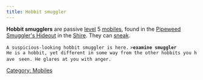 ```yaml
---
title: Hobbit smuggler
---
```


**Hobbit smugglers** are passive [level](level "wikilink") 5
[mobiles](mobile "wikilink"), found in the [Pipeweed Smuggler's
Hideout](Pipeweed_Smuggler's_Hideout "wikilink") in the
[Shire](Shire "wikilink"). They can [sneak](sneak "wikilink").

`A suspicious-looking hobbit smuggler is here.`
`>`**`examine smuggler`**
`He is a hobbit, yet different in some way from the other hobbits you have `
`seen. He glares at you with anger.`

[Category: Mobiles](Category:_Mobiles "wikilink")